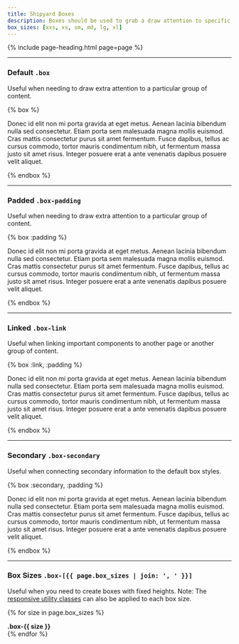 ```yaml
---
title: Shipyard Boxes
description: Boxes should be used to grab a draw attention to specific groups of content, and are most useful to linked content. By default, all boxes need to have the base class of `.box` in order to function properly.
box_sizes: [xxs, xs, sm, md, lg, xl]
---
```


{% include page-heading.html page=page %}

---

### Default `.box`
<p class="text-light margin-bottom-sm">Useful when needing to draw extra attention to a particular group of content.</p>

{% box %}
  <p>Donec id elit non mi porta gravida at eget metus. Aenean lacinia bibendum nulla sed consectetur. Etiam porta sem malesuada magna mollis euismod. Cras mattis consectetur purus sit amet fermentum. Fusce dapibus, tellus ac cursus commodo, tortor mauris condimentum nibh, ut fermentum massa justo sit amet risus. Integer posuere erat a ante venenatis dapibus posuere velit aliquet.</p>
{% endbox %}

---

### Padded `.box-padding`
<p class="text-light margin-bottom-sm">Useful when needing to draw extra attention to a particular group of content.</p>

{% box :padding %}
  <p>Donec id elit non mi porta gravida at eget metus. Aenean lacinia bibendum nulla sed consectetur. Etiam porta sem malesuada magna mollis euismod. Cras mattis consectetur purus sit amet fermentum. Fusce dapibus, tellus ac cursus commodo, tortor mauris condimentum nibh, ut fermentum massa justo sit amet risus. Integer posuere erat a ante venenatis dapibus posuere velit aliquet.</p>
{% endbox %}

---

### Linked `.box-link`
<p class="text-light margin-bottom-sm">Useful when linking important components to another page or another group of content.</p>

{% box :link, :padding %}
  <p>Donec id elit non mi porta gravida at eget metus. Aenean lacinia bibendum nulla sed consectetur. Etiam porta sem malesuada magna mollis euismod. Cras mattis consectetur purus sit amet fermentum. Fusce dapibus, tellus ac cursus commodo, tortor mauris condimentum nibh, ut fermentum massa justo sit amet risus. Integer posuere erat a ante venenatis dapibus posuere velit aliquet.</p>
{% endbox %}

---

### Secondary `.box-secondary`
<p class="text-light margin-bottom-sm">Useful when connecting secondary information to the default box styles.</p>

{% box :secondary, :padding %}
  <p>Donec id elit non mi porta gravida at eget metus. Aenean lacinia bibendum nulla sed consectetur. Etiam porta sem malesuada magna mollis euismod. Cras mattis consectetur purus sit amet fermentum. Fusce dapibus, tellus ac cursus commodo, tortor mauris condimentum nibh, ut fermentum massa justo sit amet risus. Integer posuere erat a ante venenatis dapibus posuere velit aliquet.</p>
{% endbox %}

---

### Box Sizes `.box-[{{ page.box_sizes | join: ', ' }}]`
<p class="text-light margin-bottom-sm">Useful when you need to create boxes with fixed heights. Note: The <a href="{{ site.baseurl }}/utilities/responsive">responsive utility classes</a> can also be applied to each box size.</p>

{% for size in page.box_sizes %}
  <div class="box box-{{ size }} margin-top-md">
    <strong class="center text-lighter text-sm">.box-{{ size }}</strong>
  </div>
{% endfor %}
